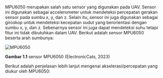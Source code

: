 MPU6050 merupakan salah satu sensor yang digunakan pada UAV. Sensor ini digunakan sebagai accelerometer untuk mendeteksi percepatan gerakan sensor pada sumbu x, y, dan z. Selain itu, sensor ini juga digunakan sebagai giroskop untuk mendeteksi kecepatan sudut yang berorientasi dengan sumbu x, y, dan z. Sebenarnya sensor ini juga dapat mendeteksi suhu tetapi fitur ini tidak dibutuhkan dalam UAV. Berikut adalah sensor MPU6050 beserta arah sumbunya: 

![MPU6050](https://i.imgur.com/67rGCzO.png)

<b>Gambar 1.1</b> sensor MPU6050 (ElectronicCats, 2023)

Berikut adalah penjelasan lebih lanjut mengenai akselerasi/percepatan yang diukur oleh MPU6050:
